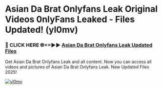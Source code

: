 # Asian Da Brat Onlyfans Leak Original Videos 0nlyFans Leaked - Files Updated! (yl0mv)

<h3>🔴 CLICK HERE 🌐==►► <a href="https://tinyurl.com/2jnfzry5" rel="nofollow">Asian Da Brat Onlyfans Leak Updated Files</a></h3>

Get Asian Da Brat Onlyfans Leak and all content. Now you can access all videos and pictures of Asian Da Brat Onlyfans Leak. New Updated Files 2025!

[![yl0mv](https://i.imgur.com/GyGTBgg.gif)](https://tinyurl.com/2jnfzry5)
